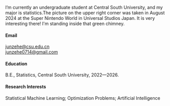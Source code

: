 I’m currently an undergraduate student at Central South University, and my major is statistics.The 
picture on the upper right corner was taken in August 2024 at the Super Nintendo World in Universal Studios Japan. 
It is very interesting there! I'm standing inside that green chimney. 



#### Email
junzehe@csu.edu.cn\
junzehe0714@gmail.com

#### Education
B.E., Statistics, Central South University, 2022—2026.

#### Research Interests
Statistical Machine Learning; Optimization Problems; Artificial Intelligence

